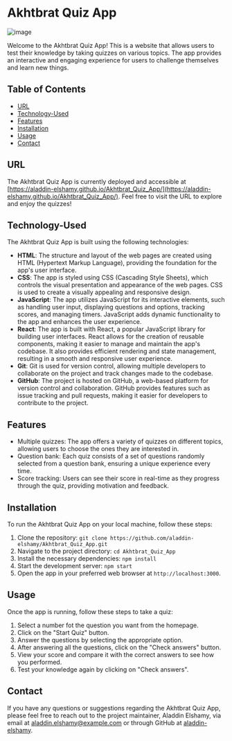 # Akhtbrat Quiz App

![image](https://github.com/Aladdin-Elshamy/Akhtbrat_Quiz_App/assets/122921299/62676c3f-7620-4043-b0fb-6d2ff81088af)

Welcome to the Akhtbrat Quiz App! This is a website that allows users to test their knowledge by taking quizzes on various topics. The app provides an interactive and engaging experience for users to challenge themselves and learn new things.

## Table of Contents
- [URL](#URL)
- [Technology-Used](#Technology-Used)
- [Features](#features)
- [Installation](#installation)
- [Usage](#usage)
- [Contact](#contact)

## URL

The Akhtbrat Quiz App is currently deployed and accessible at [https://aladdin-elshamy.github.io/Akhtbrat_Quiz_App/](https://aladdin-elshamy.github.io/Akhtbrat_Quiz_App/). Feel free to visit the URL to explore and enjoy the quizzes!

## Technology-Used

The Akhtbrat Quiz App is built using the following technologies:

- **HTML**: The structure and layout of the web pages are created using HTML (Hypertext Markup Language), providing the foundation for the app's user interface.
- **CSS**: The app is styled using CSS (Cascading Style Sheets), which controls the visual presentation and appearance of the web pages. CSS is used to create a visually appealing and responsive design.
- **JavaScript**: The app utilizes JavaScript for its interactive elements, such as handling user input, displaying questions and options, tracking scores, and managing timers. JavaScript adds dynamic functionality to the app and enhances the user experience.
- **React**: The app is built with React, a popular JavaScript library for building user interfaces. React allows for the creation of reusable components, making it easier to manage and maintain the app's codebase. It also provides efficient rendering and state management, resulting in a smooth and responsive user experience.
- **Git**: Git is used for version control, allowing multiple developers to collaborate on the project and track changes made to the codebase.
- **GitHub**: The project is hosted on GitHub, a web-based platform for version control and collaboration. GitHub provides features such as issue tracking and pull requests, making it easier for developers to contribute to the project.

## Features

- Multiple quizzes: The app offers a variety of quizzes on different topics, allowing users to choose the ones they are interested in.
- Question bank: Each quiz consists of a set of questions randomly selected from a question bank, ensuring a unique experience every time.
- Score tracking: Users can see their score in real-time as they progress through the quiz, providing motivation and feedback.

## Installation

To run the Akhtbrat Quiz App on your local machine, follow these steps:

1. Clone the repository: `git clone https://github.com/aladdin-elshamy/Akhtbrat_Quiz_App.git`
2. Navigate to the project directory: `cd Akhtbrat_Quiz_App`
3. Install the necessary dependencies: `npm install`
4. Start the development server: `npm start`
5. Open the app in your preferred web browser at `http://localhost:3000`.

## Usage

Once the app is running, follow these steps to take a quiz:

1. Select a number fot the question you want from the homepage.
2. Click on the "Start Quiz" button.
3. Answer the questions by selecting the appropriate option.
4. After answering all the questions, click on the "Check answers" button.
5. View your score and compare it with the correct answers to see how you performed.
6. Test your knowledge again by clicking on "Check answers".


## Contact

If you have any questions or suggestions regarding the Akhtbrat Quiz App, please feel free to reach out to the project maintainer, Aladdin Elshamy, via email at aladdin.elshamy@example.com or through GitHub at [aladdin-elshamy](https://github.com/aladdin-elshamy).


